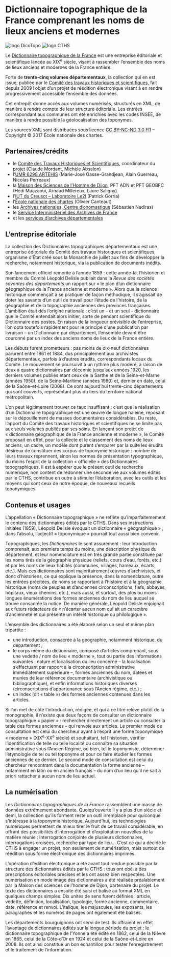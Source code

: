 # Dictionnaire topographique de la France comprenant les noms de lieux anciens et modernes

![logo DicoTopo](http://www.cths.fr/dico-topo/img/cartes/logo-dicotopo.png)
![logo CTHS](http://cths.fr/dico-topo/img/global/logo-cths.png)

Le [Dictionnaire topographique de la France](http://cths.fr/dico-topo/index.php) est une entreprise éditoriale et scientifique lancée au XIX<sup>e</sup> siècle, visant à rassembler l’ensemble des noms de lieux anciens et modernes de la France entière.

Forte de **trente-cinq volumes départementaux**, la collection qui en est issue, publiée par le [Comité des travaux historiques et scientifiques](http://cths.fr/), fait depuis 2009 l’objet d’un projet de réédition électronique visant à en rendre progressivement accessible l’ensemble des données.

Cet entrepôt donne accès aux volumes numérisés, structurés en XML, de manière à rendre compte de leur structure éditoriale. Les entrées correspondant aux communes ont été enrichies avec les codes INSEE, de manière à rendre possible la géolocalisation des toponymes.

Les sources XML sont distribuées sous licence [CC BY-NC-ND 3.0 FR](https://creativecommons.org/licenses/by-nc-nd/3.0/fr/) – Copyright © 2017 École nationale des chartes.

## Partenaires/crédits

* le [Comité des Travaux Historiques et Scientifiques](http://cths.fr/), coordinateur du projet (Claude Mordant, Michèle Absalon)
* l’[UMR 6298 ARTEHIS](http://artehis.u-bourgogne.fr/) (Marie-José Gasse-Grandjean, Alain Guerreau, Nicolas Perreaux)
* la [Maison des Sciences de l’Homme de Dijon](http://msh-dijon.u-bourgogne.fr/), PFT ADN et PFT GEOBFC (Hédi Maazaoui, Arnaud Millereux, Laure Saligny)
* l’[IUT du Creusot – Laboratoire Le2i](http://iutlecreusot.u-bourgogne.fr/recherche/laboratoires.html) (Patrick Gorria)
* l’[École nationale des chartes](http://www.enc-sorbonne.fr//) (Olivier Canteaut)
* les [Archives nationales, Centre d’onomastique](http://www.archives-nationales.culture.gouv.fr/web/guest/centre-d-onomastique) (Sébastien Nadiras)
* le [Service Interministériel des Archives de France](https://francearchives.fr/article/38167)
* et les [services d’archives départementales](https://francearchives.fr/annuaire/departements)

## L’entreprise éditoriale

La collection des Dictionnaires topographiques départementaux est une entreprise éditoriale du Comité des travaux historiques et scientifiques, organisme d’État créé sous la Monarchie de juillet aux fins de développer la recherche, notamment historique, via la publication de documents inédits.

Son lancement officiel remonte à l’année 1859 : cette année-là, l’historien et membre du Comité Léopold Delisle publiait dans la *Revue des sociétés savantes des départements* un rapport sur « le plan d’un dictionnaire géographique de la France ancienne et moderne ». Alors que la science historique commençait à se pratiquer de façon méthodique, il s’agissait de doter les savants d’un outil de travail pour l’étude de l’histoire, de la géographie et de la topographie anciennes des provinces françaises. L’ambition était dès l’origine nationale : c’est un – et un seul – dictionnaire que le Comité entendait alors initier, sorte de pendant scientifique du Dictionnaire des postes. En raison de la longueur prévisible de l’entreprise, l’on opta toutefois rapidement pour le principe d’une publication par livraison – un Dictionnaire par département, l’ensemble devant être couronné par un index des anciens noms de lieux de la France entière.

Les débuts furent prometteurs : pas moins de dix-neuf dictionnaires parurent entre 1861 et 1884, dus principalement aux archivistes départementaux, parfois à d’autres érudits, correspondants locaux du Comité. Le mouvement se poursuivit à un rythme plus modéré, à raison de deux à quatre dictionnaires par décennie jusqu’aux années 1920, les derniers volumes publiés étant ceux de la Sarthe et de la Seine-et-Marne (années 1950), de la Seine-Maritime (années 1980) et, dernier en date, celui de la Saône-et-Loire (2008). Ce sont aujourd’hui trente-cinq départements qui sont couverts, représentant plus du tiers du territoire national métropolitain.

L’on peut légitimement trouver ce taux insuffisant ; c’est que la réalisation d’un Dictionnaire topographique est une œuvre de longue haleine, reposant sur le dépouillement de masses documentaires considérables. Du reste, l’apport du Comité des travaux historiques et scientifiques ne se limite pas aux seuls volumes publiés par ses soins. En lançant son projet de « dictionnaire géographique de la France ancienne et moderne », le Comité proposait en effet, pour la collecte et le classement des noms de lieux anciens, un cadre, un modèle dont purent s’emparer par la suite les érudits désireux de constituer des corpus de toponymie historique : nombre de leurs travaux reprennent, sinon les normes de présentation typographique, du moins l’esprit de la collection « officielle » des Dictionnaires topographiques. Il est à espérer que le présent outil de recherche numérique, non content de redonner une seconde vie aux volumes édités par le CTHS, contribue en outre à stimuler l’élaboration, avec les outils et les moyens qui sont ceux de notre époque, de nouveaux recueils toponymiques.

## Contenus et usages

L’appellation « Dictionnaire topographique » ne reflète qu’imparfaitemement le contenu des dictionnaires édités par le CTHS. Dans ses instructions initiales (1859), Léopold Delisle évoquait un dictionnaire « géographique » ; dans l’absolu, l’adjectif « toponymique » pourrait tout aussi bien convenir.

Topographiques, les *Dictionnaires* le sont assurément : leur introduction comprenait, aux premiers temps du moins, une description physique du département, et leur nomenclature est en très grande partie constituée par les noms tirés de la géographie physique (reliefs, cours d’eau, forêts, etc.) et par les noms de lieux habités (communes, villages, hameaux, écarts, etc.). Mais ces dictionnaires sont majoritairement œuvres d’archivistes, et donc d’historiens, ce qui explique la présence, dans la nomenclature, outre les entrées précitées, de noms se rapportant à l’histoire et à la géographie historique (noms de peuples et d’anciennes circonscriptions, fiefs, abbayes, hôpitaux, vieux chemins, etc.), mais aussi, et surtout, des plus ou moins longues énumérations des formes anciennes du nom de lieu auquel se trouve consacrée la notice. De manière générale, Léopold Delisle enjoignait aux futurs rédacteurs de « n’écarter aucun nom qui ait un caractère d’ancienneté et qui présente un intérêt historique ou philologique ».

L’ensemble des dictionnaires a été élaboré selon un seul et même plan tripartite :
* une introduction, consacrée à la géographie, notamment historique, du département ;
* le corps même du dictionnaire, composé d’articles comprenant, sous une vedette / nom de lieu « moderne », tout ou partie des informations suivantes : nature et localisation du lieu concerné – la localisation s’effectuant par rapport à la circonscription administrative immédiatement supérieure –, formes anciennes du nom, datées et munies de leur référence documentaire (archivistique ou bibliographique), et enfin informations historiques diverses (circonscriptions d’appartenance sous l’Ancien régime, etc.) ;
* un index (dit « table ») des formes anciennes contenues dans les articles.

Si l’on met de côté l’introduction, rédigée, et qui à ce titre relève plutôt de la monographie, il n’existe que deux façons de consulter un dictionnaire topographique « papier » : rechercher directement un article ou consulter la table des formes anciennes – qui renvoie aux articles. Le premier mode de consultation est celui du chercheur ayant à l’esprit une forme toponymique « moderne » (XIX<sup>e</sup>-XX<sup>e</sup> siècle) et souhaitant, tel l’historien, vérifier l’identification de telle ou telle localité ou connaître sa situation administrative sous l’Ancien Régime, ou bien, tel le toponymiste, déterminer l’étymologie de tel ou tel toponyme et pour ce faire étudier les formes anciennes de ce dernier. Le second mode de consultation est celui du chercheur rencontrant dans la documentation la forme ancienne – notamment en latin ou en ancien français – du nom d’un lieu qu’il ne sait a priori rattacher à aucun nom de lieu actuel.

<!--
La [réédition électronique des dictionnaires topographiques](http://cths.fr/dico-topo/recherche/recherche.php) permet de démultiplier ces possibilités de recherche. Outre la faculté d’interroger simultanément plusieurs dictionnaires (et à terme, l’ensemble de la collection), d’affiner sa requête et de trier les réponses obtenues en combinant divers critères, le présent outil de recherche permet ainsi de s’affranchir totalement de l’ordre alphabétique – condition même de toute publication sur un support papier ; des études portant par exemple sur les suffixes des noms de lieux s’en trouveront facilitées. Il permet également d’introduire des requêtes ne portant plus, comme traditionnellement, sur une forme toponymique, mais sur un type d’objet topographique (relief, construction humaine). Au-delà des usages classiques des *Dictionnaires* dans le champ de l’histoire et de la toponymie, c’est donc à des investigations d’un nouveau type sur les territoires et leur configuration ancienne qu’invite cet outil de recherche.
-->

## La numérisation

Les *Dictionnaires topographiques de la France* rassemblent une masse de données extrêmement abondante. Quoiqu’ouverte il y a plus d’un siècle et demi, la collection qu’ils forment reste un outil irremplacé pour quiconque s’intéresse à la toponymie historique. Aujourd’hui, les technologies numériques permettent de mieux tirer le fruit de ce travail considérable, en offrant des possibilités d’interrogation et d’exploitation nouvelles de la matière réunie : interrogation conjointe de plusieurs dictionnaires, interrogations croisées, recherche par type de lieu... C’est ce qui a décidé le CTHS à engager un projet, non seulement de numérisation, mais surtout de réédition sous forme électronique des dictionnaires imprimés.

L’opération d’édition électronique a été avant tout rendue possible par la structure des dictionnaires édités par le CTHS : tous ont obéi à des prescriptions éditoriales précises et les ont assez bien respectées. Une numérisation en mode image des dictionnaires a été réalisée préalablement par la Maison des sciences de l’homme de Dijon, partenaire du projet. Le texte des dictionnaires a ensuite été saisi et balisé au format XML en quelques champs simples. Dix unités de sens furent définies : article, vedette, définition, localisation, typologie, forme ancienne, commentaire, date, référence et renvoi. L’italique, les majuscules, les exposants, les paragraphes et les numéros de pages ont également été balisés.

Les départements bourguignons ont servi de test. Ils offraient en effet l’avantage de dictionnaires édités sur la longue période du projet : le dictionnaire topographique de l’Yonne a été édité en 1862, celui de la Nièvre en 1865, celui de la Côte-d’Or en 1924 et celui de la Saône-et-Loire en 2008. Ils ont ainsi constitué un bon échantillon pour tester l’enregistrement et le traitement de l’information.
